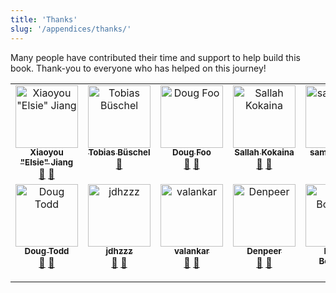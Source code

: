 ```yaml
---
title: 'Thanks'
slug: '/appendices/thanks/'
---
```


Many people have contributed their time and support to help build this book. Thank-you to everyone who has helped on this journey!

<!-- ALL-CONTRIBUTORS-LIST:START - Do not remove or modify this section -->
<!-- prettier-ignore-start -->
<!-- markdownlint-disable -->
<table>
  <tbody>
    <tr>
      <td align="center" valign="top" width="14.28%"><a href="https://github.com/xiaoyou-elsie-jiang"><img src="https://avatars.githubusercontent.com/u/101381124?v=4?s=100" width="100px;" alt="Xiaoyou &quot;Elsie&quot; Jiang"/><br /><sub><b>Xiaoyou "Elsie" Jiang</b></sub></a><br /><a href="https://github.com/dwmkerr/effective-shell/commits?author=xiaoyou-elsie-jiang" title="Documentation">📖</a> <a href="https://github.com/dwmkerr/effective-shell/pulls?q=is%3Apr+reviewed-by%3Axiaoyou-elsie-jiang" title="Reviewed Pull Requests">👀</a></td>
      <td align="center" valign="top" width="14.28%"><a href="http://linkedin.com/in/tbueschel"><img src="https://avatars.githubusercontent.com/u/13087421?v=4?s=100" width="100px;" alt="Tobias Büschel"/><br /><sub><b>Tobias Büschel</b></sub></a><br /><a href="https://github.com/dwmkerr/effective-shell/pulls?q=is%3Apr+reviewed-by%3Atobiasbueschel" title="Reviewed Pull Requests">👀</a></td>
      <td align="center" valign="top" width="14.28%"><a href="http://foostack.ai"><img src="https://avatars.githubusercontent.com/u/15166953?v=4?s=100" width="100px;" alt="Doug Foo"/><br /><sub><b>Doug Foo</b></sub></a><br /><a href="https://github.com/dwmkerr/effective-shell/commits?author=dougfoo" title="Documentation">📖</a> <a href="https://github.com/dwmkerr/effective-shell/pulls?q=is%3Apr+reviewed-by%3Adougfoo" title="Reviewed Pull Requests">👀</a></td>
      <td align="center" valign="top" width="14.28%"><a href="https://github.com/skokaina"><img src="https://avatars.githubusercontent.com/u/2756985?v=4?s=100" width="100px;" alt="Sallah Kokaina"/><br /><sub><b>Sallah Kokaina</b></sub></a><br /><a href="https://github.com/dwmkerr/effective-shell/commits?author=skokaina" title="Documentation">📖</a> <a href="https://github.com/dwmkerr/effective-shell/pulls?q=is%3Apr+reviewed-by%3Askokaina" title="Reviewed Pull Requests">👀</a></td>
      <td align="center" valign="top" width="14.28%"><a href="http://www.fetch-template.com"><img src="https://avatars.githubusercontent.com/u/26925206?v=4?s=100" width="100px;" alt="samhinton88"/><br /><sub><b>samhinton88</b></sub></a><br /><a href="https://github.com/dwmkerr/effective-shell/commits?author=samhinton88" title="Documentation">📖</a> <a href="https://github.com/dwmkerr/effective-shell/pulls?q=is%3Apr+reviewed-by%3Asamhinton88" title="Reviewed Pull Requests">👀</a></td>
      <td align="center" valign="top" width="14.28%"><a href="https://www.alexvinall.com"><img src="https://avatars.githubusercontent.com/u/5629393?v=4?s=100" width="100px;" alt="Alex Vinall"/><br /><sub><b>Alex Vinall</b></sub></a><br /><a href="https://github.com/dwmkerr/effective-shell/commits?author=alexvinall" title="Documentation">📖</a> <a href="https://github.com/dwmkerr/effective-shell/pulls?q=is%3Apr+reviewed-by%3Aalexvinall" title="Reviewed Pull Requests">👀</a></td>
      <td align="center" valign="top" width="14.28%"><a href="https://github.com/JosephFKnight"><img src="https://avatars.githubusercontent.com/u/45918817?v=4?s=100" width="100px;" alt="Joseph Knight"/><br /><sub><b>Joseph Knight</b></sub></a><br /><a href="https://github.com/dwmkerr/effective-shell/commits?author=JosephFKnight" title="Documentation">📖</a> <a href="https://github.com/dwmkerr/effective-shell/pulls?q=is%3Apr+reviewed-by%3AJosephFKnight" title="Reviewed Pull Requests">👀</a></td>
    </tr>
    <tr>
      <td align="center" valign="top" width="14.28%"><a href="http://bit.ly/doug-todd"><img src="https://avatars.githubusercontent.com/u/53582591?v=4?s=100" width="100px;" alt="Doug Todd"/><br /><sub><b>Doug Todd</b></sub></a><br /><a href="https://github.com/dwmkerr/effective-shell/commits?author=Zambrella" title="Documentation">📖</a> <a href="https://github.com/dwmkerr/effective-shell/pulls?q=is%3Apr+reviewed-by%3AZambrella" title="Reviewed Pull Requests">👀</a></td>
      <td align="center" valign="top" width="14.28%"><a href="https://github.com/jdhzzz"><img src="https://avatars.githubusercontent.com/u/1476690?v=4?s=100" width="100px;" alt="jdhzzz"/><br /><sub><b>jdhzzz</b></sub></a><br /><a href="https://github.com/dwmkerr/effective-shell/commits?author=jdhzzz" title="Documentation">📖</a> <a href="https://github.com/dwmkerr/effective-shell/pulls?q=is%3Apr+reviewed-by%3Ajdhzzz" title="Reviewed Pull Requests">👀</a></td>
      <td align="center" valign="top" width="14.28%"><a href="https://github.com/valankar"><img src="https://avatars.githubusercontent.com/u/31250800?v=4?s=100" width="100px;" alt="valankar"/><br /><sub><b>valankar</b></sub></a><br /><a href="https://github.com/dwmkerr/effective-shell/commits?author=valankar" title="Documentation">📖</a> <a href="https://github.com/dwmkerr/effective-shell/pulls?q=is%3Apr+reviewed-by%3Avalankar" title="Reviewed Pull Requests">👀</a></td>
      <td align="center" valign="top" width="14.28%"><a href="https://github.com/Denpeer"><img src="https://avatars.githubusercontent.com/u/5969147?v=4?s=100" width="100px;" alt="Denpeer"/><br /><sub><b>Denpeer</b></sub></a><br /><a href="https://github.com/dwmkerr/effective-shell/pulls?q=is%3Apr+reviewed-by%3ADenpeer" title="Reviewed Pull Requests">👀</a> <a href="https://github.com/dwmkerr/effective-shell/commits?author=Denpeer" title="Documentation">📖</a></td>
      <td align="center" valign="top" width="14.28%"><a href="https://github.com/mbogatzki"><img src="https://avatars.githubusercontent.com/u/39946827?v=4?s=100" width="100px;" alt="Marek Bogatzki"/><br /><sub><b>Marek Bogatzki</b></sub></a><br /><a href="https://github.com/dwmkerr/effective-shell/commits?author=mbogatzki" title="Documentation">📖</a> <a href="https://github.com/dwmkerr/effective-shell/pulls?q=is%3Apr+reviewed-by%3Ambogatzki" title="Reviewed Pull Requests">👀</a></td>
      <td align="center" valign="top" width="14.28%"><a href="https://github.com/MichaelWarnecke"><img src="https://avatars.githubusercontent.com/u/7615963?v=4?s=100" width="100px;" alt="MWarnecke"/><br /><sub><b>MWarnecke</b></sub></a><br /><a href="https://github.com/dwmkerr/effective-shell/commits?author=MichaelWarnecke" title="Documentation">📖</a> <a href="https://github.com/dwmkerr/effective-shell/pulls?q=is%3Apr+reviewed-by%3AMichaelWarnecke" title="Reviewed Pull Requests">👀</a> <a href="https://github.com/dwmkerr/effective-shell/issues?q=author%3AMichaelWarnecke" title="Bug reports">🐛</a></td>
      <td align="center" valign="top" width="14.28%"><a href="https://taxodium.ink/"><img src="https://avatars.githubusercontent.com/u/30440218?v=4?s=100" width="100px;" alt="Spike"/><br /><sub><b>Spike</b></sub></a><br /><a href="https://github.com/dwmkerr/effective-shell/pulls?q=is%3Apr+reviewed-by%3ASpike-Leung" title="Reviewed Pull Requests">👀</a> <a href="https://github.com/dwmkerr/effective-shell/issues?q=author%3ASpike-Leung" title="Bug reports">🐛</a></td>
    </tr>
  </tbody>
</table>

<!-- markdownlint-restore -->
<!-- prettier-ignore-end -->

<!-- ALL-CONTRIBUTORS-LIST:END -->
